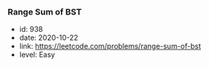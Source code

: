 ### Range Sum of BST

* id: 938
* date: 2020-10-22
* link: https://leetcode.com/problems/range-sum-of-bst
* level: Easy

